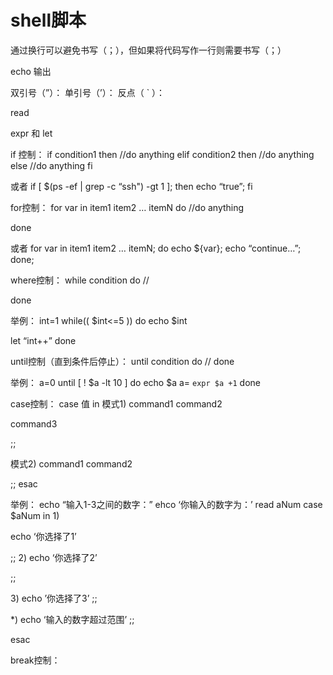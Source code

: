 # shell脚本

通过换行可以避免书写（；），但如果将代码写作一行则需要书写（；）

echo 输出

双引号（”）： 单引号（’）： 反点（ \` ）：

read

expr 和 let

if 控制： if condition1 then //do anything elif condition2 then //do anything else //do anything fi

或者 if \[ $\(ps -ef \| grep -c “ssh"\) -gt 1 \]; then echo “true”; fi

for控制： for var in item1 item2 … itemN do //do anything

done

或者 for var in item1 item2 … itemN; do echo ${var}; echo “continue…”; done;

where控制： while condition do //

done

举例： int=1 while\(\( $int&lt;=5 \)\) do echo $int

let “int++” done

until控制（直到条件后停止）： until condition do // done

举例： a=0 until \[ ! $a -lt 10 \] do echo $a a= `expr $a +1` done

case控制： case 值 in 模式1\) command1 command2

command3

;;

模式2\) command1 command2

;; esac

举例： echo “输入1-3之间的数字：” ehco ‘你输入的数字为：’ read aNum case $aNum in 1\)

echo ‘你选择了1’

;; 2\) echo ‘你选择了2’

;;

3\) echo ’你选择了3’ ;;

\*\) echo ‘输入的数字超过范围’ ;;

esac

break控制：

```text

```

